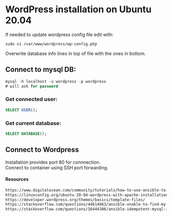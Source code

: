 # WordPress installation on Ubuntu 20.04 
If needed to update wordpress config file edit with:
```
sudo vi /var/www/wordpress/wp-config.php 
```
Overwrite database info lines in top of file with the ones in bottom.

## Connect to mysql DB:
```sql
mysql -h localhost -u wordpress -p wordpress
# will ask for password
```
### Get connected user:
```sql
SELECT USER();
```
### Get current database:
```sql
SELECT DATABASE();
```
## Connect to Wordpress
Installation provides port 80 for connnection.<br/>
Connect to container using SSH port forwarding.

#### Resources
```html
https://www.digitalocean.com/community/tutorials/how-to-use-ansible-to-install-and-set-up-wordpress-with-lamp-on-ubuntu-18-04
https://linuxconfig.org/ubuntu-20-04-wordpress-with-apache-installation
https://developer.wordpress.org/themes/basics/template-files/
https://stackoverflow.com/questions/44614863/ansible-unable-to-find-my-cnf-cant-connect-to-local-mysql-server
https://stackoverflow.com/questions/16444306/ansible-idempotent-mysql-installation-playbook
```
